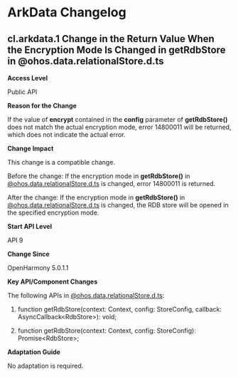 # ArkData Changelog

## cl.arkdata.1 Change in the Return Value When the Encryption Mode Is Changed in getRdbStore in @ohos.data.relationalStore.d.ts
**Access Level**

Public API

**Reason for the Change**

If the value of **encrypt** contained in the **config** parameter of **getRdbStore()** does not match the actual encryption mode, error 14800011 will be returned, which does not indicate the actual error.

**Change Impact**

This change is a compatible change.

Before the change: 
If the encryption mode in **getRdbStore()** in [@ohos.data.relationalStore.d.ts](https://gitee.com/openharmony/interface_sdk-js/blob/master/api/@ohos.data.relationalStore.d.ts) is changed, error 14800011 is returned.

After the change:
If the encryption mode in **getRdbStore()** in [@ohos.data.relationalStore.d.ts](https://gitee.com/openharmony/interface_sdk-js/blob/master/api/@ohos.data.relationalStore.d.ts) is changed, the RDB store will be opened in the specified encryption mode.


**Start API Level**

API 9

**Change Since**

OpenHarmony 5.0.1.1

**Key API/Component Changes**

The following APIs in [@ohos.data.relationalStore.d.ts](https://gitee.com/openharmony/interface_sdk-js/blob/master/api/@ohos.data.relationalStore.d.ts):

1. function getRdbStore(context: Context, config: StoreConfig, callback: AsyncCallback\<RdbStore\>): void;

2. function getRdbStore(context: Context, config: StoreConfig): Promise\<RdbStore\>;

**Adaptation Guide**

No adaptation is required.

